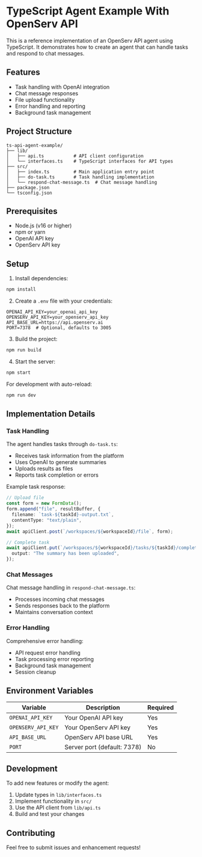 # TypeScript Agent Example With OpenServ API

This is a reference implementation of an OpenServ API agent using TypeScript. It demonstrates how to create an agent that can handle tasks and respond to chat messages.

## Features

- Task handling with OpenAI integration
- Chat message responses
- File upload functionality
- Error handling and reporting
- Background task management

## Project Structure

```
ts-api-agent-example/
├── lib/
│   ├── api.ts           # API client configuration
│   └── interfaces.ts    # TypeScript interfaces for API types
├── src/
│   ├── index.ts         # Main application entry point
│   ├── do-task.ts       # Task handling implementation
│   └── respond-chat-message.ts  # Chat message handling
├── package.json
└── tsconfig.json
```

## Prerequisites

- Node.js (v16 or higher)
- npm or yarn
- OpenAI API key
- OpenServ API key

## Setup

1. Install dependencies:
```bash
npm install
```

2. Create a `.env` file with your credentials:
```env
OPENAI_API_KEY=your_openai_api_key
OPENSERV_API_KEY=your_openserv_api_key
API_BASE_URL=https://api.openserv.ai
PORT=7378  # Optional, defaults to 3005
```
  
3. Build the project:
```bash
npm run build
```

4. Start the server:
```bash
npm start
```

For development with auto-reload:
```bash
npm run dev
```

## Implementation Details

### Task Handling

The agent handles tasks through `do-task.ts`:
- Receives task information from the platform
- Uses OpenAI to generate summaries
- Uploads results as files
- Reports task completion or errors

Example task response:
```typescript
// Upload file
const form = new FormData();
form.append("file", resultBuffer, {
  filename: `task-${taskId}-output.txt`,
  contentType: "text/plain",
});
await apiClient.post(`/workspaces/${workspaceId}/file`, form);

// Complete task
await apiClient.put(`/workspaces/${workspaceId}/tasks/${taskId}/complete`, {
  output: "The summary has been uploaded",
});
```

### Chat Messages

Chat message handling in `respond-chat-message.ts`:
- Processes incoming chat messages
- Sends responses back to the platform
- Maintains conversation context

### Error Handling

Comprehensive error handling:
- API request error handling
- Task processing error reporting
- Background task management
- Session cleanup

## Environment Variables

| Variable | Description | Required |
|----------|-------------|----------|
| `OPENAI_API_KEY` | Your OpenAI API key | Yes |
| `OPENSERV_API_KEY` | Your OpenServ API key | Yes |
| `API_BASE_URL` | OpenServ API base URL | Yes |
| `PORT` | Server port (default: 7378) | No |

## Development

To add new features or modify the agent:

1. Update types in `lib/interfaces.ts`
2. Implement functionality in `src/`
3. Use the API client from `lib/api.ts`
4. Build and test your changes

## Contributing

Feel free to submit issues and enhancement requests! 